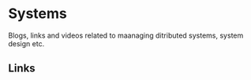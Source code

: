 # Systems
Blogs, links and videos related to maanaging ditributed systems, system design etc.

## Links
